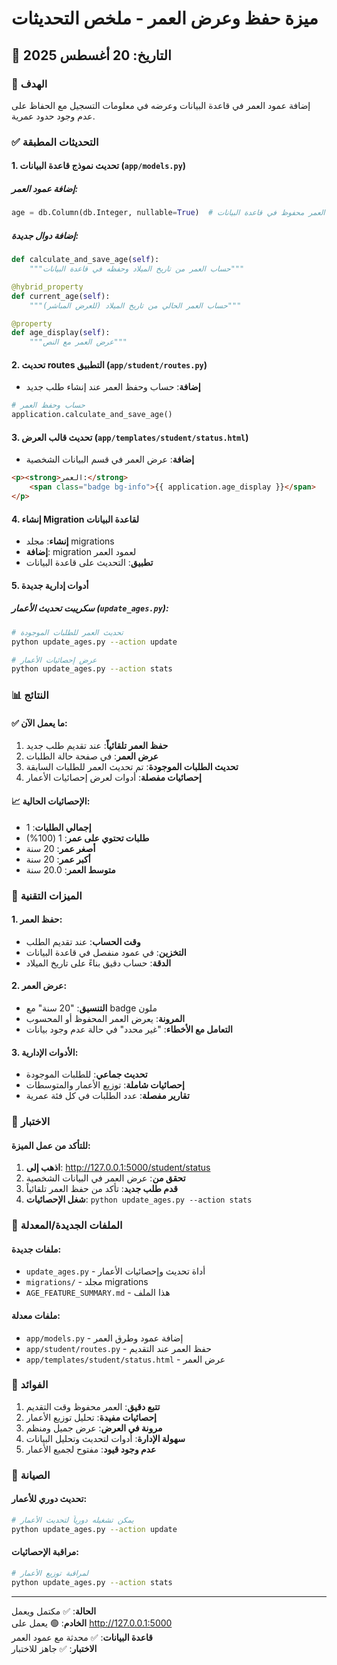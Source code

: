 # ميزة حفظ وعرض العمر - ملخص التحديثات

## 📅 التاريخ: 20 أغسطس 2025

### 🎯 الهدف
إضافة عمود العمر في قاعدة البيانات وعرضه في معلومات التسجيل مع الحفاظ على عدم وجود حدود عمرية.

### ✅ التحديثات المطبقة

#### 1. تحديث نموذج قاعدة البيانات (`app/models.py`)

##### إضافة عمود العمر:
```python
age = db.Column(db.Integer, nullable=True)  # العمر محفوظ في قاعدة البيانات
```

##### إضافة دوال جديدة:
```python
def calculate_and_save_age(self):
    """حساب العمر من تاريخ الميلاد وحفظه في قاعدة البيانات"""

@hybrid_property
def current_age(self):
    """حساب العمر الحالي من تاريخ الميلاد (للعرض المباشر)"""

@property
def age_display(self):
    """عرض العمر مع النص"""
```

#### 2. تحديث routes التطبيق (`app/student/routes.py`)
- **إضافة**: حساب وحفظ العمر عند إنشاء طلب جديد
```python
# حساب وحفظ العمر
application.calculate_and_save_age()
```

#### 3. تحديث قالب العرض (`app/templates/student/status.html`)
- **إضافة**: عرض العمر في قسم البيانات الشخصية
```html
<p><strong>العمر:</strong> 
    <span class="badge bg-info">{{ application.age_display }}</span>
</p>
```

#### 4. إنشاء Migration لقاعدة البيانات
- **إنشاء**: مجلد migrations
- **إضافة**: migration لعمود العمر
- **تطبيق**: التحديث على قاعدة البيانات

#### 5. أدوات إدارية جديدة

##### سكريبت تحديث الأعمار (`update_ages.py`):
```bash
# تحديث العمر للطلبات الموجودة
python update_ages.py --action update

# عرض إحصائيات الأعمار
python update_ages.py --action stats
```

### 📊 النتائج

#### ✅ ما يعمل الآن:
1. **حفظ العمر تلقائياً**: عند تقديم طلب جديد
2. **عرض العمر**: في صفحة حالة الطلبات
3. **تحديث الطلبات الموجودة**: تم تحديث العمر للطلبات السابقة
4. **إحصائيات مفصلة**: أدوات لعرض إحصائيات الأعمار

#### 📈 الإحصائيات الحالية:
- **إجمالي الطلبات**: 1
- **طلبات تحتوي على عمر**: 1 (100%)
- **أصغر عمر**: 20 سنة
- **أكبر عمر**: 20 سنة
- **متوسط العمر**: 20.0 سنة

### 🔧 الميزات التقنية

#### 1. حفظ العمر:
- **وقت الحساب**: عند تقديم الطلب
- **التخزين**: في عمود منفصل في قاعدة البيانات
- **الدقة**: حساب دقيق بناءً على تاريخ الميلاد

#### 2. عرض العمر:
- **التنسيق**: "20 سنة" مع badge ملون
- **المرونة**: يعرض العمر المحفوظ أو المحسوب
- **التعامل مع الأخطاء**: "غير محدد" في حالة عدم وجود بيانات

#### 3. الأدوات الإدارية:
- **تحديث جماعي**: للطلبات الموجودة
- **إحصائيات شاملة**: توزيع الأعمار والمتوسطات
- **تقارير مفصلة**: عدد الطلبات في كل فئة عمرية

### 🧪 الاختبار

#### للتأكد من عمل الميزة:
1. **اذهب إلى**: http://127.0.0.1:5000/student/status
2. **تحقق من**: عرض العمر في البيانات الشخصية
3. **قدم طلب جديد**: تأكد من حفظ العمر تلقائياً
4. **شغل الإحصائيات**: `python update_ages.py --action stats`

### 📁 الملفات الجديدة/المعدلة

#### ملفات جديدة:
- `update_ages.py` - أداة تحديث وإحصائيات الأعمار
- `migrations/` - مجلد migrations
- `AGE_FEATURE_SUMMARY.md` - هذا الملف

#### ملفات معدلة:
- `app/models.py` - إضافة عمود وطرق العمر
- `app/student/routes.py` - حفظ العمر عند التقديم
- `app/templates/student/status.html` - عرض العمر

### 🎯 الفوائد

1. **تتبع دقيق**: العمر محفوظ وقت التقديم
2. **إحصائيات مفيدة**: تحليل توزيع الأعمار
3. **مرونة في العرض**: عرض جميل ومنظم
4. **سهولة الإدارة**: أدوات لتحديث وتحليل البيانات
5. **عدم وجود قيود**: مفتوح لجميع الأعمار

### 🔄 الصيانة

#### تحديث دوري للأعمار:
```bash
# يمكن تشغيله دورياً لتحديث الأعمار
python update_ages.py --action update
```

#### مراقبة الإحصائيات:
```bash
# لمراقبة توزيع الأعمار
python update_ages.py --action stats
```

---
**الحالة**: ✅ مكتمل ويعمل  
**الخادم**: 🟢 يعمل على http://127.0.0.1:5000  
**قاعدة البيانات**: ✅ محدثة مع عمود العمر  
**الاختبار**: ✅ جاهز للاختبار